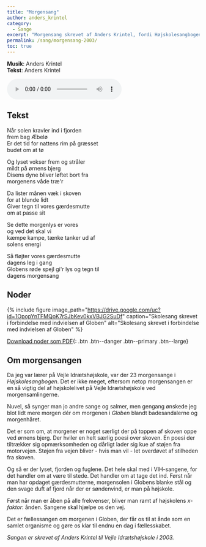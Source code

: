 ```yaml
---
title: "Morgensang"
author: anders_krintel
category:
  - Sange
excerpt: "Morgensang skrevet af Anders Krintel, fordi Højskolesangbogen har for få morgensange, og man trænger til at våbne op på Ørnebjerget."
permalink: /sang/morgensang-2003/
toc: true
---
```


**Musik**: Anders Krintel  
**Tekst**: Anders Krintel

<audio controls>
  <source src="https://drive.google.com/uc?id=10z1HTlpdZQlIPun8qyFF_HkeSeURjsbZ" type="audio/mpeg">
  Your browser does not support the audio element.
</audio>

## Tekst

Når solen kravler ind i fjorden  
frem bag Æbelø  
Er det tid for nattens rim på græsset  
budet om at tø  

Og lyset vokser frem og stråler  
mildt på ørnens bjerg  
Disens dyne bliver løftet bort fra  
morgenens våde træ'r  

Da lister månen væk i skoven  
for at blunde lidt  
Giver tegn til vores gærdesmutte  
om at passe sit  

Se dette morgenlys er vores  
og ved det skal vi  
kæmpe kampe, tænke tanker ud af  
solens energi  

Så fløjter vores gærdesmutte  
dagens leg i gang  
Globens røde spejl gi'r lys og tegn til  
dagens morgensang  

## Noder

{% include figure image_path="https://drive.google.com/uc?id=1OpopYnTFMQoK7rSJbKev0kxVBJG2SuDf" caption="Skolesang skrevet i forbindelse med indvielsen af Globen" alt="Skolesang skrevet i forbindelse med indvielsen af Globen" %}

[<i class='far fa-file-pdf'></i> Download noder som PDF](https://drive.google.com/uc?id=1HZ1wsNG2pKX_UVe7tKgiimPZZIkd3Gh_){: .btn .btn--danger .btn--primary .btn--large}

## Om morgensangen

Da jeg var lærer på Vejle Idrætshøjskole, var der 23 morgensange i _Højskolesangbogen_. Det er ikke meget, eftersom netop morgensangen er en så vigtig del af højskolelivet på Vejle Idrætshøjskole ved morgensamlingerne. 

Nuvel, så synger man jo andre sange og salmer, men gengang ønskede jeg blot lidt mere morgen dér om morgenen i _Globen_ blandt badesandalerne og morgenhåret. 

Det er som om, at morgener er noget særligt der på toppen af skoven oppe ved ørnens bjerg. Der hviler en helt særlig poesi over skoven. En poesi der tiltrækker sig opmærksomheden og dårligt lader sig kue af støjen fra motorvejen. Støjen fra vejen bliver - hvis man vil - let overdøvet af stilheden fra skoven. 

Og så er der lyset, fjorden og fuglene. Det hele skal med i VIH-sangene, for det handler om at være til stede. Det handler om at tage det ind. Først når man har opdaget gærdesmutterne, morgensolen i Globens blanke stål og den svage duft af fjord når der er søndenvind, er man på højskole. 

Først når man er åben på alle frekvenser, bliver man ramt af højskolens _x-faktor_: ånden. Sangene skal hjælpe os den vej.

Det er fællessangen om morgenen i Globen, der får os til at ånde som en samlet organisme og gøre os klar til endnu en dag i fællesskabet.

_Sangen er skrevet af Anders Krintel til Vejle Idrætshøjskole i 2003._
